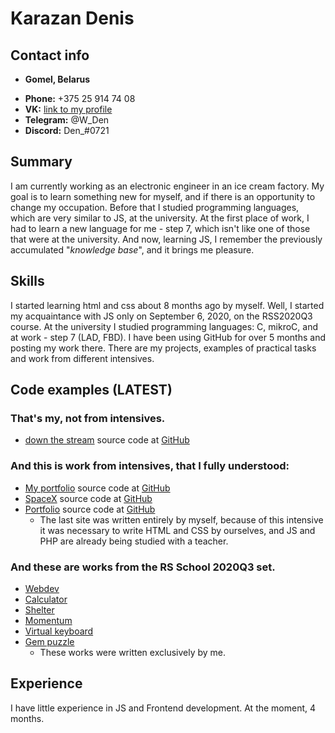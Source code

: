 # Karazan Denis

## Contact info

* **Gomel, Belarus**
- **Phone:** +375 25 914 74 08
- **VK:** [link to my profile](https://vk.com/wolfden)
- **Telegram:** @W_Den
- **Discord:** Den_#0721

## Summary
I am currently working as an electronic engineer in an ice cream factory. My goal is to learn something new for myself, and if there is an opportunity to change my occupation. Before that I studied programming languages, which are very similar to JS, ​​at the university. At the first place of work, I had to learn a new language for me - step 7, which isn't like one of  those that were at the university.  And now, learning JS, I remember the previously accumulated "*knowledge base*", and it brings me pleasure.

## Skills

I started learning html and css about 8 months ago by myself.  Well, I started my acquaintance with JS only on September 6, 2020, on the RSS2020Q3 course. At the university I studied programming languages: C, mikroC, and at work - step 7 (LAD, FBD). I have been using GitHub for over 5 months and posting my work there. There are my projects, examples of practical tasks and work from different intensives.

## Code examples (LATEST)

### That's my, not from intensives.
- [down the stream](https://wolf-den1994.github.io/11/) source code at [GitHub](https://github.com/Wolf-Den1994/11)

### And this is work from intensives, that I fully understood:
- [My portfolio](https://wolf-den1994.github.io/mysite/) source code at [GitHub](https://github.com/Wolf-Den1994/mysite)
- [SpaceX](https://wolf-den1994.github.io/spacex/) source code at [GitHub](https://github.com/Wolf-Den1994/spacex)
- [Portfolio](https://wolf-den1994.github.io/skillbox/) source code at [GitHub](https://github.com/Wolf-Den1994/skillbox)
    - The last site was written entirely by myself, because of this intensive it was necessary to 
   write HTML and CSS by ourselves, and JS and PHP are already being studied with a teacher.

### And these are works from the RS School 2020Q3 set.
- [Webdev](https://wolf-den1994-webdev.netlify.app/)
- [Calculator](https://wolf-den1994-calculator.netlify.app/)
- [Shelter](https://rolling-scopes-school.github.io/wolf-den1994-JS2020Q3/shelter/pages/main/main.html)
- [Momentum](https://wolf-den1994-momentum.netlify.app/)
- [Virtual keyboard](https://wolf-den1994-virtual-keyboard.netlify.app/)
- [Gem puzzle](https://wolf-den1994-gem-puzzle.netlify.app/)
    - These works were written exclusively by me.

## Experience
I have little experience in JS and Frontend development. At the moment, 4 months.